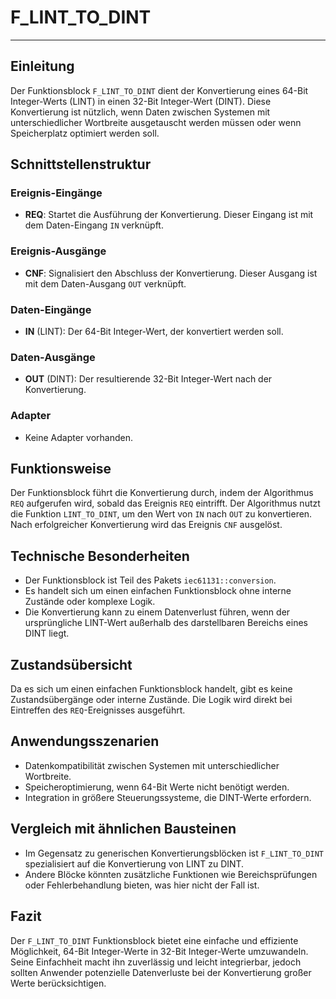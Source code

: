 # F_LINT_TO_DINT

* * * * * * * * * *
## Einleitung
Der Funktionsblock `F_LINT_TO_DINT` dient der Konvertierung eines 64-Bit Integer-Werts (LINT) in einen 32-Bit Integer-Wert (DINT). Diese Konvertierung ist nützlich, wenn Daten zwischen Systemen mit unterschiedlicher Wortbreite ausgetauscht werden müssen oder wenn Speicherplatz optimiert werden soll.

## Schnittstellenstruktur

### **Ereignis-Eingänge**
- **REQ**: Startet die Ausführung der Konvertierung. Dieser Eingang ist mit dem Daten-Eingang `IN` verknüpft.

### **Ereignis-Ausgänge**
- **CNF**: Signalisiert den Abschluss der Konvertierung. Dieser Ausgang ist mit dem Daten-Ausgang `OUT` verknüpft.

### **Daten-Eingänge**
- **IN** (LINT): Der 64-Bit Integer-Wert, der konvertiert werden soll.

### **Daten-Ausgänge**
- **OUT** (DINT): Der resultierende 32-Bit Integer-Wert nach der Konvertierung.

### **Adapter**
- Keine Adapter vorhanden.

## Funktionsweise
Der Funktionsblock führt die Konvertierung durch, indem der Algorithmus `REQ` aufgerufen wird, sobald das Ereignis `REQ` eintrifft. Der Algorithmus nutzt die Funktion `LINT_TO_DINT`, um den Wert von `IN` nach `OUT` zu konvertieren. Nach erfolgreicher Konvertierung wird das Ereignis `CNF` ausgelöst.

## Technische Besonderheiten
- Der Funktionsblock ist Teil des Pakets `iec61131::conversion`.
- Es handelt sich um einen einfachen Funktionsblock ohne interne Zustände oder komplexe Logik.
- Die Konvertierung kann zu einem Datenverlust führen, wenn der ursprüngliche LINT-Wert außerhalb des darstellbaren Bereichs eines DINT liegt.

## Zustandsübersicht
Da es sich um einen einfachen Funktionsblock handelt, gibt es keine Zustandsübergänge oder interne Zustände. Die Logik wird direkt bei Eintreffen des `REQ`-Ereignisses ausgeführt.

## Anwendungsszenarien
- Datenkompatibilität zwischen Systemen mit unterschiedlicher Wortbreite.
- Speicheroptimierung, wenn 64-Bit Werte nicht benötigt werden.
- Integration in größere Steuerungssysteme, die DINT-Werte erfordern.

## Vergleich mit ähnlichen Bausteinen
- Im Gegensatz zu generischen Konvertierungsblöcken ist `F_LINT_TO_DINT` spezialisiert auf die Konvertierung von LINT zu DINT.
- Andere Blöcke könnten zusätzliche Funktionen wie Bereichsprüfungen oder Fehlerbehandlung bieten, was hier nicht der Fall ist.

## Fazit
Der `F_LINT_TO_DINT` Funktionsblock bietet eine einfache und effiziente Möglichkeit, 64-Bit Integer-Werte in 32-Bit Integer-Werte umzuwandeln. Seine Einfachheit macht ihn zuverlässig und leicht integrierbar, jedoch sollten Anwender potenzielle Datenverluste bei der Konvertierung großer Werte berücksichtigen.